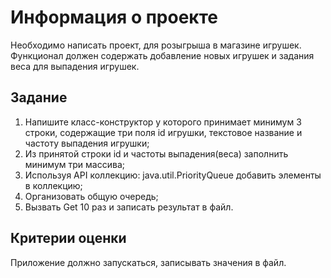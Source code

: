 # Информация о проекте

Необходимо написать проект, для розыгрыша в магазине игрушек. Функционал
должен содержать добавление новых игрушек и задания веса для выпадения
игрушек.

## Задание
1) Напишите класс-конструктор у которого принимает минимум 3 строки,
   содержащие три поля id игрушки, текстовое название и частоту выпадения игрушки;
2) Из принятой строки id и частоты выпадения(веса) заполнить минимум три массива;
3) Используя API коллекцию: java.util.PriorityQueue добавить элементы в коллекцию;
4) Организовать общую очередь;
5) Вызвать Get 10 раз и записать результат в файл.

## Критерии оценки
Приложение должно запускаться, записывать значения в файл.